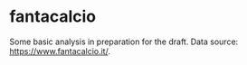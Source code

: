 # fantacalcio

Some basic analysis in preparation for the draft.
Data source: https://www.fantacalcio.it/.

